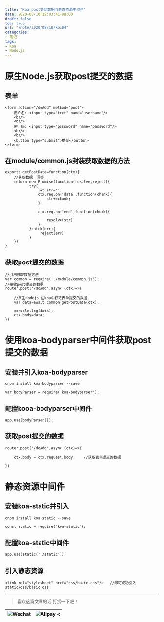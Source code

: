 ```yaml
---
title: "Koa post提交数据与静态资源中间件"
date: 2020-08-10T12:03:41+08:00
draft: false
toc: true
url: "/note/2020/08/10/koa04"
categories: 
- 笔记
tags: 
- Koa
- Node.js
---
```

# 原生Node.js获取post提交的数据
## 表单
```
<form action="/doAdd" method="post">
    用户名: <input type="text" name="username"/>
    <br/>
    <br/>
    密　码: <input type="password" name="password"/>
    <br/>
    <br/>
    <button type="submit">提交</button>
</form>
```
## 在module/common.js封装获取数据的方法
```
exports.getPostData=function(ctx){
    //获取数据  异步
    return new Promise(function(resolve,reject){
           try{
               let str='';
               ctx.req.on('data',function(chunk){
                   str+=chunk;
               })

               ctx.req.on('end',function(chunk){

                   resolve(str)
               })
           }catch(err){
                reject(err)
           }
    })
}
```
## 获取post提交的数据
```
//引用获取数据方法
var common = require('./module/common.js');
//接收post提交的数据
router.post('/doAdd',async (ctx)=>{

    //原生nodejs 在koa中获取表单提交的数据
    var data=await common.getPostData(ctx);

    console.log(data);
    ctx.body=data;
})
```
# 使用koa-bodyparser中间件获取post提交的数据
## 安装并引入koa-bodyparser
```
cnpm install koa-bodyparser --save

var bodyParser = require('koa-bodyparser');
```
## 配置kooa-bodyparser中间件
```
app.use(bodyParser());
```
## 获取post提交的数据
```
router.post('/doAdd',async (ctx)=>{

    ctx.body = ctx.request.body;    //获取表单提交的数据
    
})
```
# 静态资源中间件
## 安装koa-static并引入
```
cnpm install koa-static --save

const static = require('koa-static');
```
## 配置koa-static中间件
```
app.use(static('./static'));
```
## 引入静态资源
```
<link rel="stylesheet" href="css/basic.css"/>   //即可成功引入static/css/basic.css
```
___
> 喜欢这篇文章的话 打赏一下吧！ 

| ![Wechat](/images/pay/eb05acdaec967.png)  | ![Alipay <](/images/pay/7f127f545.jpg) |
| --------   | -----:  |


